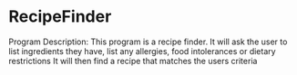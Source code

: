 # RecipeFinder

 Program Description: This program is a recipe finder.
 It will ask the user to list ingredients they have, list any allergies, food intolerances or dietary restrictions
 It will then find a recipe that matches the users criteria
